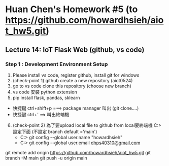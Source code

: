 # Huan Chen's Homework #5 (to https://github.com/howardhsieh/aiot_hw5.git)

## Lecture 14: IoT Flask Web (github, vs code)

### Step 1 : Development Environment Setup
1. Please install vs code, register github, install git for windows
2. (check-point 1) github create a new repository (aiot0524)
3. go to vs code clone this repository (choose new branch) 
4. vs code 安裝 python extension 
5. pip install flask, pandas, sklearn 
  * 快捷鍵 ctrl+shift+p ===> package manager 叫出 (git clone....)
  * 快捷鍵 ctrl+' ==> 叫出終端機 
6. (check-point 2) 為了要upload local file to github from local要終端機 C:> 設定下面 (不設定 branch default ='main')
   * C:> git config --global user.name "howardhsieh"
   * C:> git config --global user.email dhps40310@gmail.com

git remote add origin https://github.com/howardhsieh/aiot_hw5.git
git  branch -M main
git push -u origin main




